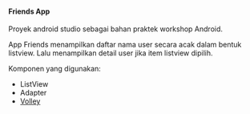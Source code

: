 #### Friends App

Proyek android studio sebagai bahan praktek workshop Android.

App Friends menampilkan daftar nama user secara acak dalam bentuk listview. Lalu menampilkan detail user jika item listview dipilih.

Komponen yang digunakan:
- ListView
- Adapter
- [Volley](https://developer.android.com/training/volley/index.html)


